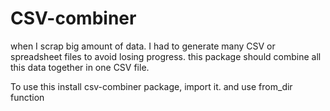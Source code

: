 # CSV-combiner
when I scrap big amount of data. I had to generate many CSV or spreadsheet files to avoid losing progress.
this package should combine all this data together in one CSV file.

To use this install csv-combiner package, import it. and use from_dir function 
